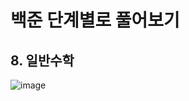 # 백준 단계별로 풀어보기
## 8. 일반수학

![image](https://github.com/user-attachments/assets/e5dfdb1b-8888-4929-8806-051df2cc5820)
